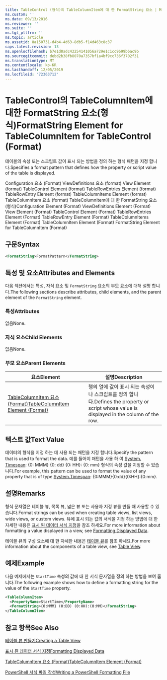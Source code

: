 ```yaml
---
title: TableControl (형식)의 TableColumnItem에 대 한 FormatString 요소 | Microsoft Docs
ms.custom: ''
ms.date: 09/13/2016
ms.reviewer: ''
ms.suite: ''
ms.tgt_pltfrm: ''
ms.topic: article
ms.assetid: 8a150731-d4b4-4d63-8db5-f14d463c8c37
caps.latest.revision: 13
ms.openlocfilehash: b7e1d0adc43254141056a729e1c1cc9699b6ac9b
ms.sourcegitcommit: debd2b38fb8070a7357bf1a4bf9cc736f3702f31
ms.translationtype: MT
ms.contentlocale: ko-KR
ms.lasthandoff: 12/05/2019
ms.locfileid: "72363712"
---
```

# <a name="formatstring-element-for-tablecolumnitem-for-tablecontrol-format"></a><span data-ttu-id="2582c-102">TableControl의 TableColumnItem에 대한 FormatString 요소(형식)</span><span class="sxs-lookup"><span data-stu-id="2582c-102">FormatString Element for TableColumnItem for TableControl (Format)</span></span>

<span data-ttu-id="2582c-103">테이블의 속성 또는 스크립트 값이 표시 되는 방법을 정의 하는 형식 패턴을 지정 합니다.</span><span class="sxs-lookup"><span data-stu-id="2582c-103">Specifies a format pattern that defines how the property or script value of the table is displayed.</span></span>

<span data-ttu-id="2582c-104">Configuration 요소 (Format) ViewDefinitions 요소 (format) View Element (format) TableControl Element (format) TableRowEntries Element (format) TableRowEntry Element (format) TableColumnItems Element (format) TableColumnItem 요소 (format) TableColumnItem에 대 한 FormatString 요소 (형식)</span><span class="sxs-lookup"><span data-stu-id="2582c-104">Configuration Element (Format) ViewDefinitions Element (Format) View Element (Format) TableControl Element (Format) TableRowEntries Element (Format) TableRowEntry Element (Format) TableColumnItems Element (Format) TableColumnItem Element (Format) FormatString Element for TableColumnItem (Format)</span></span>

## <a name="syntax"></a><span data-ttu-id="2582c-105">구문</span><span class="sxs-lookup"><span data-stu-id="2582c-105">Syntax</span></span>

```xml
<FormatString>FormatPattern</FormatString>
```

## <a name="attributes-and-elements"></a><span data-ttu-id="2582c-106">특성 및 요소</span><span class="sxs-lookup"><span data-stu-id="2582c-106">Attributes and Elements</span></span>

<span data-ttu-id="2582c-107">다음 섹션에서는 특성, 자식 요소 및 `FormatString` 요소의 부모 요소에 대해 설명 합니다.</span><span class="sxs-lookup"><span data-stu-id="2582c-107">The following sections describe attributes, child elements, and the parent element of the `FormatString` element.</span></span>

### <a name="attributes"></a><span data-ttu-id="2582c-108">특성</span><span class="sxs-lookup"><span data-stu-id="2582c-108">Attributes</span></span>

<span data-ttu-id="2582c-109">없음</span><span class="sxs-lookup"><span data-stu-id="2582c-109">None.</span></span>

### <a name="child-elements"></a><span data-ttu-id="2582c-110">자식 요소</span><span class="sxs-lookup"><span data-stu-id="2582c-110">Child Elements</span></span>

<span data-ttu-id="2582c-111">없음</span><span class="sxs-lookup"><span data-stu-id="2582c-111">None.</span></span>

### <a name="parent-elements"></a><span data-ttu-id="2582c-112">부모 요소</span><span class="sxs-lookup"><span data-stu-id="2582c-112">Parent Elements</span></span>

|<span data-ttu-id="2582c-113">요소</span><span class="sxs-lookup"><span data-stu-id="2582c-113">Element</span></span>|<span data-ttu-id="2582c-114">설명</span><span class="sxs-lookup"><span data-stu-id="2582c-114">Description</span></span>|
|-------------|-----------------|
|[<span data-ttu-id="2582c-115">TableColumnItem 요소 (Format)</span><span class="sxs-lookup"><span data-stu-id="2582c-115">TableColumnItem Element (Format)</span></span>](./tablecolumnitem-element-for-tablecolumnitems-for-tablecontrol-format.md)|<span data-ttu-id="2582c-116">행의 열에 값이 표시 되는 속성이 나 스크립트를 정의 합니다.</span><span class="sxs-lookup"><span data-stu-id="2582c-116">Defines the property or script whose value is displayed in the column of the row.</span></span>|

## <a name="text-value"></a><span data-ttu-id="2582c-117">텍스트 값</span><span class="sxs-lookup"><span data-stu-id="2582c-117">Text Value</span></span>

<span data-ttu-id="2582c-118">데이터의 형식을 지정 하는 데 사용 되는 패턴을 지정 합니다.</span><span class="sxs-lookup"><span data-stu-id="2582c-118">Specify the pattern that is used to format the data.</span></span> <span data-ttu-id="2582c-119">예를 들어이 패턴을 사용 하 여 [System. Timespan](/dotnet/api/System.TimeSpan): {0: MMM} {0: dd} {0: HH}: {0: mm} 형식의 속성 값을 지정할 수 있습니다.</span><span class="sxs-lookup"><span data-stu-id="2582c-119">For example, this pattern can be used to format the value of any property that is of type [System.Timespan](/dotnet/api/System.TimeSpan): {0:MMM}{0:dd}{0:HH}:{0:mm}.</span></span>

## <a name="remarks"></a><span data-ttu-id="2582c-120">설명</span><span class="sxs-lookup"><span data-stu-id="2582c-120">Remarks</span></span>

<span data-ttu-id="2582c-121">형식 문자열은 테이블 뷰, 목록 뷰, 넓은 뷰 또는 사용자 지정 뷰를 만들 때 사용할 수 있습니다.</span><span class="sxs-lookup"><span data-stu-id="2582c-121">Format strings can be used when creating table views, list views, wide views, or custom views.</span></span> <span data-ttu-id="2582c-122">뷰에 표시 되는 값의 서식을 지정 하는 방법에 대 한 자세한 내용은 [표시 된 데이터 서식 지정](./formatting-displayed-data.md)을 참조 하세요.</span><span class="sxs-lookup"><span data-stu-id="2582c-122">For more information about formatting a value displayed in a view, see [Formatting Displayed Data](./formatting-displayed-data.md).</span></span>

<span data-ttu-id="2582c-123">테이블 뷰의 구성 요소에 대 한 자세한 내용은 [테이블 뷰](./creating-a-table-view.md)를 참조 하세요.</span><span class="sxs-lookup"><span data-stu-id="2582c-123">For more information about the components of a table view, see [Table View](./creating-a-table-view.md).</span></span>

## <a name="example"></a><span data-ttu-id="2582c-124">예제</span><span class="sxs-lookup"><span data-stu-id="2582c-124">Example</span></span>

<span data-ttu-id="2582c-125">다음 예제에서는 `StartTime` 속성의 값에 대 한 서식 문자열을 정의 하는 방법을 보여 줍니다.</span><span class="sxs-lookup"><span data-stu-id="2582c-125">The following example shows how to define a formatting string for the value of the `StartTime` property.</span></span>

```xml
<TableColumnItem>
  <PropertyName>StartTime</PropertyName>
  <FormatString>{0:MMM} (0:DD) (0:HH):(0:MM)</FormatString>
</TableColumnItem>
```

## <a name="see-also"></a><span data-ttu-id="2582c-126">참고 항목</span><span class="sxs-lookup"><span data-stu-id="2582c-126">See Also</span></span>

[<span data-ttu-id="2582c-127">테이블 뷰 만들기</span><span class="sxs-lookup"><span data-stu-id="2582c-127">Creating a Table View</span></span>](./creating-a-table-view.md)

[<span data-ttu-id="2582c-128">표시 된 데이터 서식 지정</span><span class="sxs-lookup"><span data-stu-id="2582c-128">Formatting Displayed Data</span></span>](./formatting-displayed-data.md)

[<span data-ttu-id="2582c-129">TableColumnItem 요소 (Format)</span><span class="sxs-lookup"><span data-stu-id="2582c-129">TableColumnItem Element (Format)</span></span>](./tablecolumnitem-element-for-tablecolumnitems-for-tablecontrol-format.md)

[<span data-ttu-id="2582c-130">PowerShell 서식 파일 작성</span><span class="sxs-lookup"><span data-stu-id="2582c-130">Writing a PowerShell Formatting File</span></span>](./writing-a-powershell-formatting-file.md)
